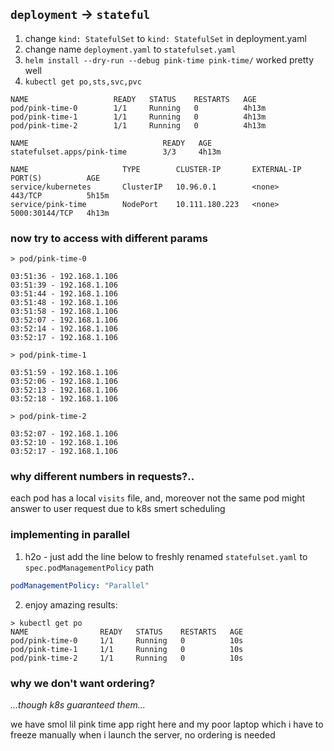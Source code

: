 ## `deployment` -> `stateful`

1. change `kind: StatefulSet` to `kind: StatefulSet` in deployment.yaml
2. change name `deployment.yaml` to `statefulset.yaml`
3. `helm install --dry-run --debug pink-time pink-time/` worked pretty well
4. `kubectl get po,sts,svc,pvc`
```shell
NAME                   READY   STATUS    RESTARTS   AGE
pod/pink-time-0        1/1     Running   0          4h13m
pod/pink-time-1        1/1     Running   0          4h13m
pod/pink-time-2        1/1     Running   0          4h13m

NAME                              READY   AGE
statefulset.apps/pink-time        3/3     4h13m

NAME                     TYPE        CLUSTER-IP       EXTERNAL-IP   PORT(S)          AGE
service/kubernetes       ClusterIP   10.96.0.1        <none>        443/TCP          5h15m
service/pink-time        NodePort    10.111.180.223   <none>        5000:30144/TCP   4h13m
```

### now try to access with different params
`> pod/pink-time-0`
```shell
03:51:36 - 192.168.1.106
03:51:39 - 192.168.1.106
03:51:44 - 192.168.1.106
03:51:48 - 192.168.1.106
03:51:58 - 192.168.1.106
03:52:07 - 192.168.1.106
03:52:14 - 192.168.1.106
03:52:17 - 192.168.1.106
```
`> pod/pink-time-1`
```shell
03:51:59 - 192.168.1.106
03:52:06 - 192.168.1.106
03:52:13 - 192.168.1.106
03:52:18 - 192.168.1.106
```

`> pod/pink-time-2`
```shell
03:52:07 - 192.168.1.106
03:52:10 - 192.168.1.106
03:52:17 - 192.168.1.106
```
### why different numbers in requests?..
each pod has a local `visits` file, and, moreover not the same pod might answer to user request due to k8s smert scheduling

### implementing in parallel
1. h2o - just add the line below to freshly renamed `statefulset.yaml`  to `spec.podManagementPolicy` path
```yaml
podManagementPolicy: "Parallel"
```
2. enjoy amazing results:
```shell
> kubectl get po
NAME                READY   STATUS    RESTARTS   AGE
pod/pink-time-0     1/1     Running   0          10s
pod/pink-time-1     1/1     Running   0          10s
pod/pink-time-2     1/1     Running   0          10s
```

### why we don't want ordering?
_...though k8s guaranteed them..._

we have smol lil pink time app right here and my poor laptop which i have to freeze manually when i launch the server, no ordering is needed